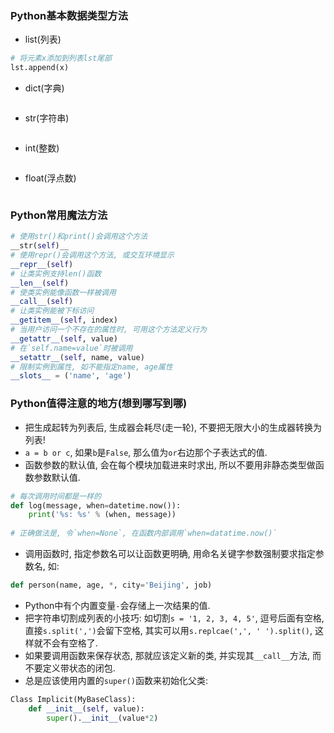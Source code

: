 ### Python基本数据类型方法

- list(列表)

```python
# 将元素x添加到列表lst尾部
lst.append(x)
```

- dict(字典)

```python

```

- str(字符串)

```python

```

- int(整数)

```python

```

- float(浮点数)

```python

```

### Python常用魔法方法

```python
# 使用str()和print()会调用这个方法
__str(self)__
# 使用repr()会调用这个方法, 或交互环境显示
__repr__(self)
# 让类实例支持len()函数
__len__(self)
# 使类实例能像函数一样被调用
__call__(self)
# 让类实例能被下标访问
__getitem__(self, index)
# 当用户访问一个不存在的属性时, 可用这个方法定义行为
__getattr__(self, value)
# 在`self.name=value`时被调用
__setattr__(self, name, value)
# 限制实例到属性, 如不能指定name, age属性
__slots__ = ('name', 'age')
```

### Python值得注意的地方(想到哪写到哪)

- 把生成起转为列表后, 生成器会耗尽(走一轮), 不要把无限大小的生成器转换为列表!
- `a = b or c`, 如果`b`是`False`, 那么值为`or`右边那个子表达式的值.
- 函数参数的默认值, 会在每个模块加载进来时求出, 所以不要用非静态类型做函数参数默认值.

```python
# 每次调用时间都是一样的
def log(message, when=datetime.now()):
	print('%s: %s' % (when, message))
    
# 正确做法是, 令`when=None`, 在函数内部调用`when=datatime.now()`
```

- 调用函数时, 指定参数名可以让函数更明确, 用命名关键字参数强制要求指定参数名, 如:

```python
def person(name, age, *, city='Beijing', job)
```

- Python中有个内置变量`-`会存储上一次结果的值.
- 把字符串切割成列表的小技巧: 如切割`s = '1, 2, 3, 4, 5'`, 逗号后面有空格, 直接`s.split(',')`会留下空格, 其实可以用`s.replcae(',', ' ').split()`, 这样就不会有空格了.
- 如果要调用函数来保存状态, 那就应该定义新的类, 并实现其`__call__`方法, 而不要定义带状态的闭包.
- 总是应该使用内置的`super()`函数来初始化父类:

```python
Class Implicit(MyBaseClass):
    def __init__(self, value):
        super().__init__(value*2)
```

